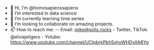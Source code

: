 - 👋 Hi, I’m @homosapienssapiens
- 👀 I’m interested in data science
- 🌱 I’m currently learning time series
- 💞️ I’m looking to collaborate on amazing projects.
- 📫 How to reach me:
-- Email: mike@solis.rocks
          - Twitter, TikTok: @elviajeligero
          - Yotube: https://www.youtube.com/channel/UClpbrkPbh5xhvWHDvIIA8Yg

<!---
homosapienssapiens/homosapienssapiens is a ✨ special ✨ repository because its `README.md` (this file) appears on your GitHub profile.
You can click the Preview link to take a look at your changes.
--->
